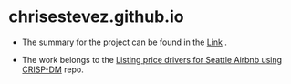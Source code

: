 # chrisestevez.github.io

* The summary for the project can be found in the [Link](https://chrisestevez.github.io/) .

* The work belongs to the [Listing price drivers for Seattle Airbnb using CRISP-DM](https://github.com/chrisestevez/CRISP_DM) repo.
